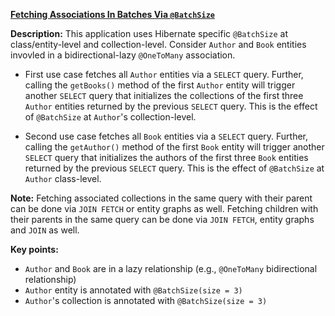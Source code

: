 **[Fetching Associations In Batches Via `@BatchSize`](https://github.com/andreipall/Spring-Boot-JPA/tree/master/HibernateSpringBootLoadBatchAssociation)**
 
**Description:** This application uses Hibernate specific `@BatchSize` at class/entity-level and collection-level. Consider `Author` and `Book` entities invovled in a bidirectional-lazy `@OneToMany` association.

- First use case fetches all `Author` entities via a `SELECT` query. Further, calling the `getBooks()` method of the first `Author` entity will trigger another `SELECT` query that initializes the collections of the first three `Author` entities returned by the previous `SELECT` query. This is the effect of `@BatchSize` at `Author`'s collection-level.

- Second use case fetches all `Book` entities via a `SELECT` query. Further, calling the `getAuthor()` method of the first `Book` entity will trigger another `SELECT` query that initializes the authors of the first three `Book` entities returned by the previous `SELECT` query. This is the effect of `@BatchSize` at `Author` class-level.

**Note:** Fetching associated collections in the same query with their parent can be done via `JOIN FETCH` or entity graphs as well. Fetching children with their parents in the same query can be done via `JOIN FETCH`, entity graphs and `JOIN` as well.

**Key points:**
- `Author` and `Book` are in a lazy relationship (e.g., `@OneToMany` bidirectional relationship)
- `Author` entity is annotated with `@BatchSize(size = 3)`
- `Author`'s collection is annotated with `@BatchSize(size = 3)`
